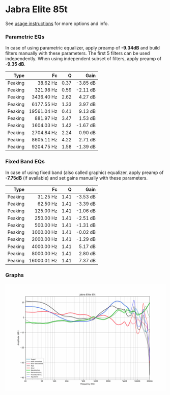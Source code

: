 # Jabra Elite 85t
See [usage instructions](https://github.com/jaakkopasanen/AutoEq#usage) for more options and info.

### Parametric EQs
In case of using parametric equalizer, apply preamp of **-9.34dB** and build filters manually
with these parameters. The first 5 filters can be used independently.
When using independent subset of filters, apply preamp of **-9.35 dB**.

| Type    | Fc          |    Q | Gain     |
|--------:|------------:|-----:|---------:|
| Peaking | 38.62 Hz    | 0.37 | -3.85 dB |
| Peaking | 321.98 Hz   | 0.59 | -2.11 dB |
| Peaking | 3436.40 Hz  | 2.62 | 4.27 dB  |
| Peaking | 6177.55 Hz  | 1.33 | 3.97 dB  |
| Peaking | 19561.04 Hz | 0.41 | 9.13 dB  |
| Peaking | 881.97 Hz   | 3.47 | 1.53 dB  |
| Peaking | 1604.03 Hz  | 1.42 | -1.67 dB |
| Peaking | 2704.84 Hz  | 2.24 | 0.90 dB  |
| Peaking | 8605.11 Hz  | 4.22 | 2.71 dB  |
| Peaking | 9204.75 Hz  | 1.58 | -1.39 dB |

### Fixed Band EQs
In case of using fixed band (also called graphic) equalizer, apply preamp of **-7.75dB**
(if available) and set gains manually with these parameters.

| Type    | Fc          |    Q | Gain     |
|--------:|------------:|-----:|---------:|
| Peaking | 31.25 Hz    | 1.41 | -3.53 dB |
| Peaking | 62.50 Hz    | 1.41 | -3.39 dB |
| Peaking | 125.00 Hz   | 1.41 | -1.06 dB |
| Peaking | 250.00 Hz   | 1.41 | -2.51 dB |
| Peaking | 500.00 Hz   | 1.41 | -1.31 dB |
| Peaking | 1000.00 Hz  | 1.41 | -0.02 dB |
| Peaking | 2000.00 Hz  | 1.41 | -1.29 dB |
| Peaking | 4000.00 Hz  | 1.41 | 5.17 dB  |
| Peaking | 8000.00 Hz  | 1.41 | 2.80 dB  |
| Peaking | 16000.01 Hz | 1.41 | 7.37 dB  |

### Graphs
![](./Jabra%20Elite%2085t.png)